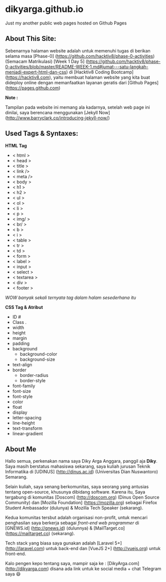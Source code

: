 # dikyarga.github.io
Just my another public web pages hosted on Github Pages

## About This Site:
Sebenarnya halaman website adalah untuk memenuhi tugas di berikan selama masa [Phase-0] (https://github.com/hacktiv8/phase-0-activities) (Semacam Matrikulasi) [Week 1 Day 5] (https://github.com/hacktiv8/phase-0-activities/blob/master/README-WEEK-1.md#jumat---satu-langkah-menjadi-expert-html-dan-css) di [Hacktiv8 Coding Bootcamp] (https://hacktiv8.com),
yaitu membuat halaman website yang kita buat dideploy online dengan memanfaatkan layanan geratis dari [Github Pages] (https://pages.github.com)

__Note :__

Tampilan pada website ini memang ala kadarnya, setelah web page ini dinilai, saya berencana menggunakan [Jekyll Now] (http://www.barryclark.co/introducing-jekyll-now/)

## Used Tags & Syntaxes:
__HTML Tag__

- < html >
- < head >
- < title >
- < link />
- < meta />
- < body >
- < h1 >
- < h2 >
- < ul >
- < ol >
- < li >
- < p >
- < img/ >
- < br/ >
- < b >
- < i >
- < table >
- < tr >
- < td >
- < form >
- < label >
- < input >
- < select >
- < textarea >
- < div >
- < footer >

_WOW banyak sekali ternyata tag dalam halam sesederhana itu_

__CSS Tag & Atribut__
- ID #
- Class .
- width
- height
- margin
- padding
- background
  - background-color
  - background-size
- text-align
- border
  - border-radius
  - border-style
- font-family
- font-size
- font-style
- color
- float
- display
- letter-spacing
- line-height
- text-transform
- linear-gradient

## About Me

Hallo semua, perkenakan nama saya Diky Arga Anggara, panggil aja __Diky__.
Saya masih berstatus mahasiswa sekarang, saya kuliah jurusan Teknik Informatika di [UDINUS] (http://dinus.ac.id) (Universitas Dian Nuswantoro) Semarang.

Selain kuliah, saya senang berkomunitas, saya seorang yang antusias tentang open-source, khusunya dibidang software. Karena itu, Saya tergabung di komunitas [Doscom] (http://doscom.org) (Dinus Open Source Community) dan [Mozilla Foundation] (https://mozilla.org) sebagai Firefox Student Ambassador (dulunya) & Mozilla Tech Speaker (sekarang).

Kedua komunitas tersbut adalah organisasi non-profit, untuk mencari penghasilan saya berkerja sebagai _front-end web programmer_ di [GNEWS.id] (http://gnews.id) (dulunnya) & [MailTarget.co] (https://mailtarget.co) (sekarang).

Tech stack yang biasa saya gunakan adalah [Laravel 5+] (http://laravel.com) untuk back-end dan [VueJS 2+] (http://vuejs.org) untuk front-end.

Kalo pengen kepo tentang saya, mampir saja ke : [DikyArga.com] (http://dikyarga.com) disana ada link untuk ke social media + chat Telegram saya 😄
